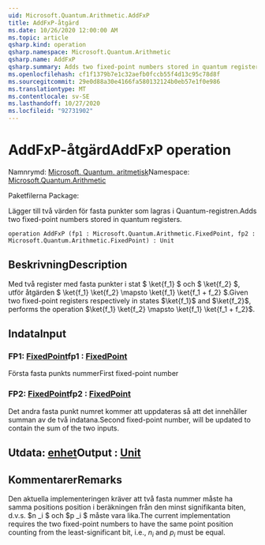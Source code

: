 ```yaml
---
uid: Microsoft.Quantum.Arithmetic.AddFxP
title: AddFxP-åtgärd
ms.date: 10/26/2020 12:00:00 AM
ms.topic: article
qsharp.kind: operation
qsharp.namespace: Microsoft.Quantum.Arithmetic
qsharp.name: AddFxP
qsharp.summary: Adds two fixed-point numbers stored in quantum registers.
ms.openlocfilehash: cf1f1379b7e1c32aefb0fccb55f4d13c95c78d8f
ms.sourcegitcommit: 29e0d88a30e4166fa580132124b0eb57e1f0e986
ms.translationtype: MT
ms.contentlocale: sv-SE
ms.lasthandoff: 10/27/2020
ms.locfileid: "92731902"
---
```

# <a name="addfxp-operation"></a><span data-ttu-id="7a034-102">AddFxP-åtgärd</span><span class="sxs-lookup"><span data-stu-id="7a034-102">AddFxP operation</span></span>

<span data-ttu-id="7a034-103">Namnrymd: [Microsoft. Quantum. aritmetisk](xref:Microsoft.Quantum.Arithmetic)</span><span class="sxs-lookup"><span data-stu-id="7a034-103">Namespace: [Microsoft.Quantum.Arithmetic](xref:Microsoft.Quantum.Arithmetic)</span></span>

<span data-ttu-id="7a034-104">Paketfilerna [](https://nuget.org/packages/)</span><span class="sxs-lookup"><span data-stu-id="7a034-104">Package: [](https://nuget.org/packages/)</span></span>


<span data-ttu-id="7a034-105">Lägger till två värden för fasta punkter som lagras i Quantum-registren.</span><span class="sxs-lookup"><span data-stu-id="7a034-105">Adds two fixed-point numbers stored in quantum registers.</span></span>

```qsharp
operation AddFxP (fp1 : Microsoft.Quantum.Arithmetic.FixedPoint, fp2 : Microsoft.Quantum.Arithmetic.FixedPoint) : Unit
```


## <a name="description"></a><span data-ttu-id="7a034-106">Beskrivning</span><span class="sxs-lookup"><span data-stu-id="7a034-106">Description</span></span>

<span data-ttu-id="7a034-107">Med två register med fasta punkter i stat $ \ket{f_1} $ och $ \ket{f_2} $, utför åtgärden $ \ket{f_1} \ket{f_2} \mapsto \ket{f_1} \ket{f_1 + f_2} $.</span><span class="sxs-lookup"><span data-stu-id="7a034-107">Given two fixed-point registers respectively in states $\ket{f_1}$ and $\ket{f_2}$, performs the operation $\ket{f_1} \ket{f_2} \mapsto \ket{f_1} \ket{f_1 + f_2}$.</span></span>

## <a name="input"></a><span data-ttu-id="7a034-108">Indata</span><span class="sxs-lookup"><span data-stu-id="7a034-108">Input</span></span>

### <a name="fp1--fixedpoint"></a><span data-ttu-id="7a034-109">FP1: [FixedPoint](xref:Microsoft.Quantum.Arithmetic.FixedPoint)</span><span class="sxs-lookup"><span data-stu-id="7a034-109">fp1 : [FixedPoint](xref:Microsoft.Quantum.Arithmetic.FixedPoint)</span></span>

<span data-ttu-id="7a034-110">Första fasta punkts nummer</span><span class="sxs-lookup"><span data-stu-id="7a034-110">First fixed-point number</span></span>


### <a name="fp2--fixedpoint"></a><span data-ttu-id="7a034-111">FP2: [FixedPoint](xref:Microsoft.Quantum.Arithmetic.FixedPoint)</span><span class="sxs-lookup"><span data-stu-id="7a034-111">fp2 : [FixedPoint](xref:Microsoft.Quantum.Arithmetic.FixedPoint)</span></span>

<span data-ttu-id="7a034-112">Det andra fasta punkt numret kommer att uppdateras så att det innehåller summan av de två indatana.</span><span class="sxs-lookup"><span data-stu-id="7a034-112">Second fixed-point number, will be updated to contain the sum of the two inputs.</span></span>



## <a name="output--unit"></a><span data-ttu-id="7a034-113">Utdata: [enhet](xref:microsoft.quantum.lang-ref.unit)</span><span class="sxs-lookup"><span data-stu-id="7a034-113">Output : [Unit](xref:microsoft.quantum.lang-ref.unit)</span></span>



## <a name="remarks"></a><span data-ttu-id="7a034-114">Kommentarer</span><span class="sxs-lookup"><span data-stu-id="7a034-114">Remarks</span></span>

<span data-ttu-id="7a034-115">Den aktuella implementeringen kräver att två fasta nummer måste ha samma positions position i beräkningen från den minst signifikanta biten, d.v.s. $n _i $ och $p _i $ måste vara lika.</span><span class="sxs-lookup"><span data-stu-id="7a034-115">The current implementation requires the two fixed-point numbers to have the same point position counting from the least-significant bit, i.e., $n_i$ and $p_i$ must be equal.</span></span>